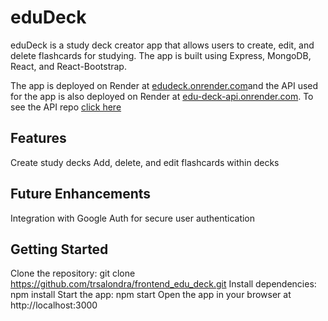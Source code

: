 # eduDeck
eduDeck is a study deck creator app that allows users to create, edit, and delete flashcards for studying. The app is built using Express, MongoDB, React, and React-Bootstrap.

The app is deployed on Render at [edudeck.onrender.com](https://edudeck.onrender.com/)and the API used for the app is also deployed on Render at [edu-deck-api.onrender.com](https://edu-deck-api.onrender.com/). To see the API repo [click here](https://github.com/trsalondra/backend_edu_deck)

## Features
Create study decks
Add, delete, and edit flashcards within decks

## Future Enhancements
Integration with Google Auth for secure user authentication

## Getting Started
Clone the repository: git clone https://github.com/trsalondra/frontend_edu_deck.git
Install dependencies: npm install
Start the app: npm start
Open the app in your browser at http://localhost:3000
